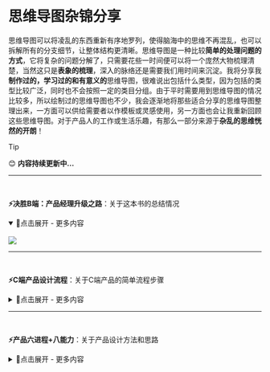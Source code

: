 # 思维导图杂锦分享
思维导图可以将凌乱的东西重新有序地罗列，使得脑海中的思维不再混乱，也可以拆解所有的分支细节，让整体结构更清晰。思维导图是一种比较**简单的处理问题的方式**，它将复杂的问题分解了，只需要花些一时间便可以将一个庞然大物梳理清楚，当然这只是**表象的梳理**，深入的脉络还是需要我们用时间来沉淀。我将分享我**制作过的，学习过的和有意义的**思维导图，很难说出包括什么类型，因为包括的类型比较广泛，同时也不会按照一定的类目分组。由于平时需要用到思维导图的情况比较多，所以绘制过的思维导图也不少，我会逐渐地将那些适合分享的思维导图整理出来，一方面可以供给需要者以作模板或灵感使用，另一方面也会让我重新回顾这些思维导图。对于产品人的工作或生活乐趣，有那么一部分来源于**杂乱的思维恍然的开朗**！

> [!TIP]
> 😊 **内容持续更新中...**

---
<br>

**⚡决胜B端：产品经理升级之路**：关于这本书的总结情况

<details open="True">
<summary>🔅点击展开 - 更多内容</summary>
<br>
<img src="https://github.com/PM-Geeker-ORG/Adok/assets/143123392/0df4df04-df89-423d-bf4b-ab8b4d36fefa"></img>
</details>

---
<br>

**⚡C端产品设计流程**：关于C端产品的简单流程步骤

<details>
<summary>🔅点击展开 - 更多内容</summary>
<br>
<img src="https://github.com/PM-Geeker-ORG/Adok/assets/143123392/a62c75d6-0618-4412-9546-2797c3348dac"></img>
</details>

---
<br>

**⚡产品六进程+八能力**：关于产品设计方法和思路

<details>
<summary>🔅点击展开 - 更多内容</summary>
<br>
<img src="https://github.com/PM-Geeker-ORG/Adok/assets/143123392/a159582c-7689-4a6b-81cd-2fcbab8b47ca"></img>
</details>
